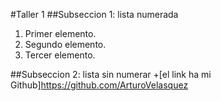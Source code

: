 #Taller 1
##Subseccion 1: lista numerada
1. Primer elemento.
2. Segundo elemento.
3. Tercer elemento.


##Subseccion 2: lista sin numerar
+[el link ha mi Github]https://github.com/ArturoVelasquez
